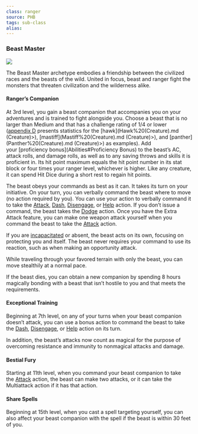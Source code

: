 ```yaml
---
class: ranger
source: PHB
tags: sub-class
alias:
---
```

### Beast Master

[![](https://www.dndbeyond.com/attachments/thumbnails/0/706/300/321/c3ranger2.png)](https://www.dndbeyond.com/attachments/0/706/c3ranger2.png)

The Beast Master archetype embodies a friendship between the civilized races and the beasts of the wild. United in focus, beast and ranger fight the monsters that threaten civilization and the wilderness alike.

#### Ranger’s Companion

At 3rd level, you gain a beast companion that accompanies you on your adventures and is trained to fight alongside you. Choose a beast that is no larger than Medium and that has a challenge rating of 1/4 or lower ([appendix D](https://www.dndbeyond.com/sources/phb/appendix-d-creature-statistics) presents statistics for the [hawk](Hawk%20(Creature).md (Creature)>), [mastiff](Mastiff%20(Creature).md (Creature)>), and [panther](Panther%20(Creature).md (Creature)>) as examples). Add your [proficiency bonus](Abilities#Proficiency Bonus) to the beast’s AC, attack rolls, and damage rolls, as well as to any saving throws and skills it is proficient in. Its hit point maximum equals the hit point number in its stat block or four times your ranger level, whichever is higher. Like any creature, it can spend Hit Dice during a short rest to regain hit points.

The beast obeys your commands as best as it can. It takes its turn on your initiative. On your turn, you can verbally command the beast where to move (no action required by you). You can use your action to verbally command it to take the [Attack](Combat#Attack), [Dash](Combat#Dash), [Disengage](Combat#Disengage), or [Help](Combat#Help) action. If you don’t issue a command, the beast takes the [Dodge](Combat#Dodge) action. Once you have the Extra Attack feature, you can make one weapon attack yourself when you command the beast to take the [Attack](Combat#Attack) action.

If you are [incapacitated](Conditions#Incapacitated) or absent, the beast acts on its own, focusing on protecting you and itself. The beast never requires your command to use its reaction, such as when making an opportunity attack.

While traveling through your favored terrain with only the beast, you can move stealthily at a normal pace.

If the beast dies, you can obtain a new companion by spending 8 hours magically bonding with a beast that isn’t hostile to you and that meets the requirements.

#### Exceptional Training

Beginning at 7th level, on any of your turns when your beast companion doesn’t attack, you can use a bonus action to command the beast to take the [Dash](Combat#Dash), [Disengage](Combat#Disengage), or [Help](Combat#Help) action on its turn.

In addition, the beast’s attacks now count as magical for the purpose of overcoming resistance and immunity to nonmagical attacks and damage.

#### Bestial Fury

Starting at 11th level, when you command your beast companion to take the [Attack](Combat#Attack) action, the beast can make two attacks, or it can take the Multiattack action if it has that action.

#### Share Spells

Beginning at 15th level, when you cast a spell targeting yourself, you can also affect your beast companion with the spell if the beast is within 30 feet of you.